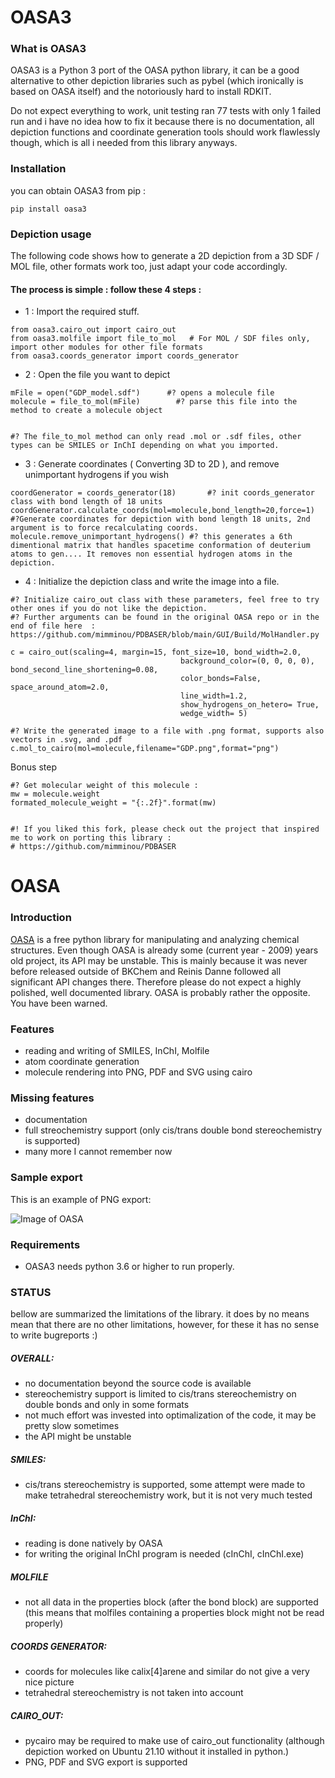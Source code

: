 # OASA3

### What is OASA3
OASA3 is a Python 3 port of the OASA python library, it can be a good alternative to other depiction libraries such as pybel (which ironically is based on OASA itself) and the notoriously hard to install RDKIT.

Do not expect everything to work, unit testing ran 77 tests with only 1 failed run and i have no idea how to fix it because there is no documentation, all depiction functions and coordinate generation tools should work flawlessly though, which is all i needed from this library anyways.

### Installation

you can obtain OASA3 from pip :

```
pip install oasa3
```



### Depiction usage

 The following code shows how to generate a 2D depiction from a 3D SDF / MOL file, other formats work too, just adapt your code accordingly.

#### The process is simple : follow these 4 steps :


- 1 : Import the required stuff.
```
from oasa3.cairo_out import cairo_out
from oasa3.molfile import file_to_mol   # For MOL / SDF files only, import other modules for other file formats
from oasa3.coords_generator import coords_generator
```

- 2 : Open the file you want to depict
```
mFile = open("GDP_model.sdf")      #? opens a molecule file
molecule = file_to_mol(mFile)        #? parse this file into the method to create a molecule object


#? The file_to_mol method can only read .mol or .sdf files, other types can be SMILES or InChI depending on what you imported.
```


- 3 : Generate coordinates ( Converting 3D to 2D ), and remove unimportant hydrogens if you wish
```
coordGenerator = coords_generator(18)       #? init coords_generator class with bond length of 18 units
coordGenerator.calculate_coords(mol=molecule,bond_length=20,force=1)     #?Generate coordinates for depiction with bond length 18 units, 2nd argument is to force recalculating coords.
molecule.remove_unimportant_hydrogens() #? this generates a 6th dimentional matrix that handles spacetime conformation of deuterium atoms to gen.... It removes non essential hydrogen atoms in the depiction.

```
- 4 : Initialize the depiction class and write the image into a file.
```
#? Initialize cairo_out class with these parameters, feel free to try other ones if you do not like the depiction.
#? Further arguments can be found in the original OASA repo or in the end of file here  :  https://github.com/mimminou/PDBASER/blob/main/GUI/Build/MolHandler.py

c = cairo_out(scaling=4, margin=15, font_size=10, bond_width=2.0,
                                      background_color=(0, 0, 0, 0), bond_second_line_shortening=0.08,
                                      color_bonds=False, space_around_atom=2.0,
                                      line_width=1.2,
                                      show_hydrogens_on_hetero= True,
                                      wedge_width= 5)

#? Write the generated image to a file with .png format, supports also vectors in .svg, and .pdf
c.mol_to_cairo(mol=molecule,filename="GDP.png",format="png")
```    
Bonus step
```
#? Get molecular weight of this molecule : 
mw = molecule.weight
formated_molecule_weight = "{:.2f}".format(mw)


#! If you liked this fork, please check out the project that inspired me to work on porting this library : 
# https://github.com/mimminou/PDBASER
```



# OASA

### Introduction


[OASA](http://bkchem.zirael.org/oasa_en.html) is a free python library for manipulating and analyzing chemical structures. Even though OASA is already some (current year - 2009) years old project, its API may be unstable. This is mainly because it was never before released outside of BKChem and Reinis Danne followed all significant API changes there. Therefore please do not expect a highly polished, well documented library. OASA is probably rather the opposite. You have been warned.

### Features
* reading and writing of SMILES, InChI, Molfile
* atom coordinate generation
* molecule rendering into PNG, PDF and SVG using cairo

### Missing features
* documentation
* full streochemistry support (only cis/trans double bond stereochemistry is supported)
* many more I cannot remember now

### Sample export
This is an example of PNG export:

![Image of OASA](http://bkchem.zirael.org/img/22646404.png)


### Requirements
* OASA3 needs python 3.6 or higher to run properly.


### STATUS
bellow are summarized the limitations of the library. it does by no means mean that there are no other limitations, however, for these it has no sense to write bugreports :)


##### OVERALL:
- no documentation beyond the source code is available
- stereochemistry support is limited to cis/trans stereochemistry on double bonds
  and only in some formats
- not much effort was invested into optimalization of the code, it may be pretty slow sometimes
- the API might be unstable


##### SMILES:
- cis/trans stereochemistry is supported, some attempt were made to make tetrahedral stereochemistry
  work, but it is not very much tested


##### InChI:
- reading is done natively by OASA
- for writing the original InChI program is needed (cInChI, cInChI.exe)


##### MOLFILE
- not all data in the properties block (after the bond block) are supported
  (this means that molfiles containing a properties block might not be read properly)


##### COORDS GENERATOR:
- coords for molecules like calix[4]arene and similar do not give a very nice picture
- tetrahedral stereochemistry is not taken into account


##### CAIRO_OUT:
- pycairo may be required to make use of cairo_out functionality (although depiction worked on Ubuntu 21.10 without it installed in python.)
- PNG, PDF and SVG export is supported
